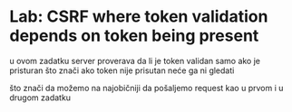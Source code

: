 # Lab: CSRF where token validation depends on token being present

u ovom zadatku server proverava da li je token validan samo ako je pristuran
što znači ako token nije prisutan neće ga ni gledati

što znači da možemo na najobičniji da pošaljemo request kao u prvom i u drugom zadatku 